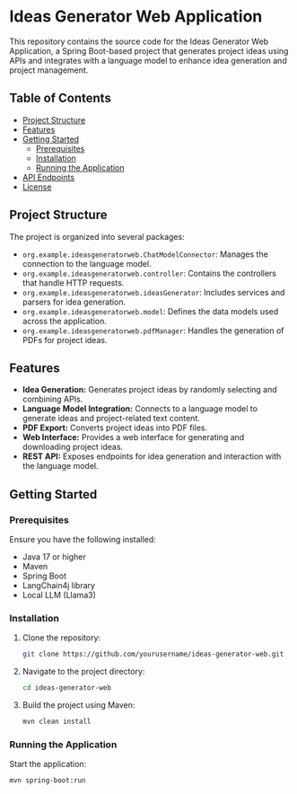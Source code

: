 # Ideas Generator Web Application

This repository contains the source code for the Ideas Generator Web Application, a Spring Boot-based project that generates project ideas using APIs and integrates with a language model to enhance idea generation and project management.

## Table of Contents

- [Project Structure](#project-structure)
- [Features](#features)
- [Getting Started](#getting-started)
  - [Prerequisites](#prerequisites)
  - [Installation](#installation)
  - [Running the Application](#running-the-application)
- [API Endpoints](#api-endpoints)
- [License](#license)

## Project Structure

The project is organized into several packages:

- `org.example.ideasgeneratorweb.ChatModelConnector`: Manages the connection to the language model.
- `org.example.ideasgeneratorweb.controller`: Contains the controllers that handle HTTP requests.
- `org.example.ideasgeneratorweb.ideasGenerator`: Includes services and parsers for idea generation.
- `org.example.ideasgeneratorweb.model`: Defines the data models used across the application.
- `org.example.ideasgeneratorweb.pdfManager`: Handles the generation of PDFs for project ideas.

## Features

- **Idea Generation:** Generates project ideas by randomly selecting and combining APIs.
- **Language Model Integration:** Connects to a language model to generate ideas and project-related text content.
- **PDF Export:** Converts project ideas into PDF files.
- **Web Interface:** Provides a web interface for generating and downloading project ideas.
- **REST API:** Exposes endpoints for idea generation and interaction with the language model.

## Getting Started

### Prerequisites

Ensure you have the following installed:

- Java 17 or higher
- Maven
- Spring Boot
- LangChain4j library
- Local LLM (Llama3)

### Installation

1. Clone the repository:

    ```sh
    git clone https://github.com/yourusername/ideas-generator-web.git
    ```

2. Navigate to the project directory:

    ```sh
    cd ideas-generator-web
    ```

3. Build the project using Maven:

    ```sh
    mvn clean install
    ```

### Running the Application

Start the application:

```sh
mvn spring-boot:run
